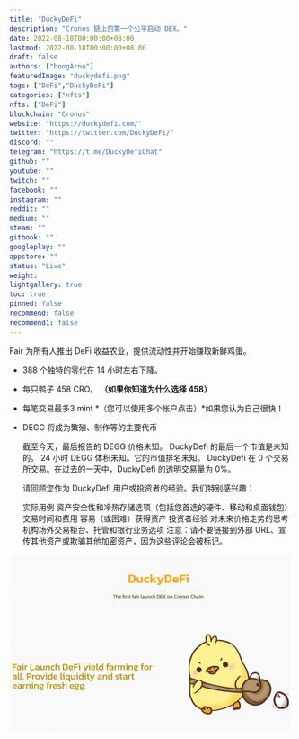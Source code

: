 ```yaml
---
title: "DuckyDeFi"
description: "Cronos 链上的第一个公平启动 DEX。"
date: 2022-08-18T00:00:00+08:00
lastmod: 2022-08-18T00:00:00+08:00
draft: false
authors: ["boogArno"]
featuredImage: "duckydefi.png"
tags: ["DeFi","DuckyDeFi"]
categories: ["nfts"]
nfts: ["DeFi"]
blockchain: "Cronos"
website: "https://duckydefi.com/"
twitter: "https://twitter.com/DuckyDeFi/"
discord: ""
telegram: "https://t.me/DuckyDefiChat"
github: ""
youtube: ""
twitch: ""
facebook: ""
instagram: ""
reddit: ""
medium: ""
steam: ""
gitbook: ""
googleplay: ""
appstore: ""
status: "Live"
weight: 
lightgallery: true
toc: true
pinned: false
recommend: false
recommend1: false
---
```

Fair 为所有人推出 DeFi 收益农业，提供流动性并开始赚取新鲜鸡蛋。

- 388 个独特的零代在 14 小时左右下降。

- 每只鸭子 458 CRO。 **（如果你知道为什么选择 458）**

- 每笔交易最多3 mint *（您可以使用多个帐户点击）*如果您认为自己很快！

- DEGG 将成为繁殖、制作等的主要代币

  截至今天，最后报告的 DEGG 价格未知。 DuckyDefi 的最后一个市值是未知的。 24 小时 DEGG 体积未知。它的市值排名未知。 DuckyDefi 在 0 个交易所交易。在过去的一天中，DuckyDefi 的透明交易量为 0%。

  请回顾您作为 DuckyDefi 用户或投资者的经验。我们特别感兴趣：

  实际用例
  资产安全性和冷热存储选项（包括您首选的硬件、移动和桌面钱包）
  交易时间和费用
  容易（或困难）获得资产
  投资者经验
  对未来价格走势的思考
  机构场外交易柜台、托管和银行业务选项
  注意：请不要链接到外部 URL、宣传其他资产或欺骗其他加密资产，因为这些评论会被标记。

![duckydefi-dapp-defi-cronos-image1-500x315_aae6ae1f1fcc561136ae60cf097b466f](duckydefi-dapp-defi-cronos-image1-500x315_aae6ae1f1fcc561136ae60cf097b466f.png)
